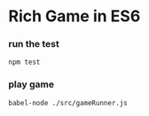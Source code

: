 # Rich Game in ES6

### run the test

```
npm test
```

### play game

```
babel-node ./src/gameRunner.js
```
